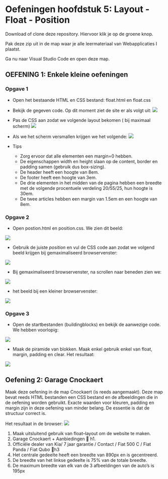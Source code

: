 # Oefeningen hoofdstuk 5: Layout - Float - Position

Download of clone deze repository. Hiervoor klik je op de groene knop.

Pak deze zip uit in de map waar je alle leermateriaal van Webapplicaties I plaatst.

Ga nu naar Visual Studio Code en open deze map.

## OEFENING 1: Enkele kleine oefeningen

### Opgave 1 
- Open het bestaande HTML en CSS bestand: float.html en float.css

- Bekijk de gegeven code. Op dit moment ziet de site er als volgt uit:
![](images/51.png)

- Pas de CSS aan zodat we volgende layout bekomen ( bij maximaal scherm)
![](images/52.png)

- Als we het scherm versmallen krijgen we het volgende:
![](images/53.png)

- Tips
  - Zorg ervoor dat alle elementen een margin=0 hebben.
  - De eigenschappen width en height slaan op de content, border en padding samen (gebruik dus box-sizing).
  - De header heeft een hoogte van 8em.
  - De footer heeft een hoogte van 3em.
  - De drie elementen in het midden van de pagina hebben een breedte met de volgende procentuele verdeling 20/55/25,  hun hoogte is 30em.
  - De twee articles hebben een margin van 1.5em en een hoogte van 8em.

### Opgave 2

- Open postion.html en position.css. We zien dit beeld:

![](images/54.png)

- Gebruik de juiste *position* en vul de CSS code aan zodat we volgend beeld krijgen bij gemaximaliseerd browservenster:

![](images/55.png)

- Bij gemaximaliseerd browservenster, na scrollen naar beneden zien we:

![](images/56.png)

- het beeld bij een kleiner browservenster:

![](images/57.png)

### Opgave 3

- Open de startbestanden (buildingblocks) en bekijk de aanwezige code. We hebben voorlopig:

![](images/58.png)

- Maak de piramide van blokken. Maak enkel gebruik enkel van float, margin, padding en clear. Het resultaat:

![](images/59.png)


## Oefening 2: Garage Cnockaert

Maak deze oefening in de map Cnockaert (is reeds aangemaakt). Deze map bevat reeds HTML bestanden een CSS bestand en de afbeeldingen die in de oefening worden gebruikt.
Exacte waarden voor kleuren, padding en margin zijn in deze oefening van minder belang.
De essentie is dat de structuur correct is.

Het resultaat in de browser:
![](images/51.png)

1. Maak uitsluitend gebruik van float–layout om de website  te maken.	
2. Garage Cnockaert + Aanbiedingen  h1.
3. Officiële dealer van Kia/ 7 jaar garantie / Contact / Fiat 500 C / Fiat Panda / Fiat Qubo	h3
4. Het centrale gedeelte heeft een breedte van 890px en is gecentreerd.	
5. De breedte van het linkse gedeelte is 75% van de totale breedte.	
6. De maximum breedte van elk van de 3 afbeeldingen van de auto’s is 195px
